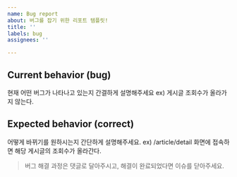 ```yaml
---
name: Bug report
about: 버그를 잡기 위한 리포트 템플릿!
title: ''
labels: bug
assignees: ''

---
```


## Current behavior (bug)
현재 어떤 버그가 나타나고 있는지 간결하게 설명해주세요
ex) 게시글 조회수가 올라가지 않는다.

## Expected behavior (correct)
어떻게 바뀌기를 원하시는지 간단하게 설명해주세요.
ex) /article/detail 화면에 접속하면 해당 게시글의 조회수가 올라간다.

> 버그 해결 과정은 댓글로 달아주시고, 해결이 완료되었다면 이슈를 닫아주세요.
